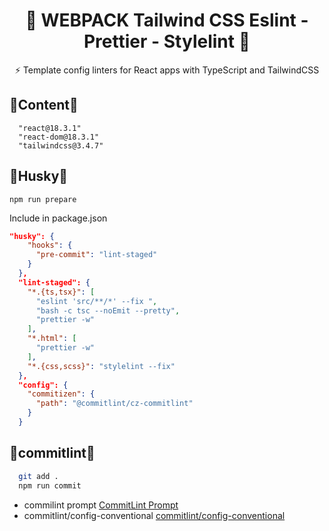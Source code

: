  <h1 align="center">
🔧 WEBPACK  Tailwind CSS Eslint - Prettier - Stylelint 🔦   </h1>

<p align="center">
  ⚡ Template config linters for React apps with TypeScript and TailwindCSS</p>

## 👾Content👾

      "react@18.3.1"
      "react-dom@18.3.1"
      "tailwindcss@3.4.7"

## 🍓Husky🍓

`npm run prepare`

Include in package.json

```JSON
"husky": {
    "hooks": {
      "pre-commit": "lint-staged"
    }
  },
  "lint-staged": {
    "*.{ts,tsx}": [
      "eslint 'src/**/*' --fix ",
      "bash -c tsc --noEmit --pretty",
      "prettier -w"
    ],
    "*.html": [
      "prettier -w"
    ],
    "*.{css,scss}": "stylelint --fix"
  },
  "config": {
    "commitizen": {
      "path": "@commitlint/cz-commitlint"
    }
  }
```

## 🍄commitlint🍄

```BASH
  git add .
  npm run commit
```

- commilint prompt
  <a href="https://commitlint.js.org/reference/prompt.html#prompt"> CommitLint Prompt </a>
- commitlint/config-conventional
  <a href="https://github.com/conventional-changelog/commitlint/tree/master/@commitlint/config-conventional#commitlintconfig-conventional">commitlint/config-conventional<a/>
